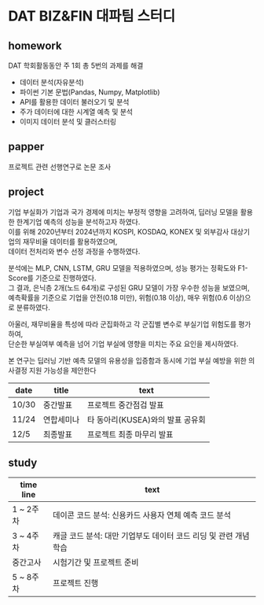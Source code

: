 # DAT BIZ&amp;FIN 대파팀 스터디    

## homework      
DAT 학회활동동안 주 1회 총 5번의 과제를 해결    
- 데이터 분석(자유분석)    
- 파이썬 기본 문법(Pandas, Numpy, Matplotlib)      
- API를 활용한 데이터 불러오기 및 분석     
- 주가 데이터에 대한 시계열 예측 및 분석      
- 이미지 데이터 분석 및 클러스터링    
  
## papper        
프로젝트 관련 선행연구로 논문 조사        
  
## project  

기업 부실화가 기업과 국가 경제에 미치는 부정적 영향을 고려하여, 딥러닝 모델을 활용한 한계기업 예측의 성능을 분석하고자 하였다.  
이를 위해 2020년부터 2024년까지 KOSPI, KOSDAQ, KONEX 및 외부감사 대상기업의 재무비율 데이터를 활용하였으며,  
데이터 전처리와 변수 선정 과정을 수행하였다.

분석에는 MLP, CNN, LSTM, GRU 모델을 적용하였으며, 성능 평가는 정확도와 F1-Score를 기준으로 진행하였다.  
그 결과, 은닉층 2개(노드 64개)로 구성된 GRU 모델이 가장 우수한 성능을 보였으며,  
예측확률을 기준으로 기업을 안전(0.18 미만), 위험(0.18 이상), 매우 위험(0.6 이상)으로 분류하였다.  

아울러, 재무비율을 특성에 따라 군집화하고 각 군집별 변수로 부실기업 위험도를 평가하여,  
단순한 부실여부 예측을 넘어 기업 부실에 영향을 미치는 주요 요인을 제시하였다.   

본 연구는 딥러닝 기반 예측 모델의 유용성을 입증함과 동시에 기업 부실 예방을 위한 의사결정 지원 가능성을 제안한다

| date | title | text  |    
|-----------|------------|------------|      
| 10/30 | 중간발표 | 프로젝트 중간점검 발표 |     
| 11/24 | 연합세미나 | 타 동아리(KUSEA)와의 발표 공유회 |     
| 12/5 | 최종발표 | 프로젝트 최종 마무리 발표  |       
   
## study         
| time line | text  |    
|-----------|------------|    
| 1 ~ 2주차 | 데이콘 코드 분석: 신용카드 사용자 연체 예측 코드 분석 |     
| 3 ~ 4주차 | 캐글 코드 분석: 대만 기업부도 데이터 코드 리딩 및 관련 개념 학습 |     
| 중간고사  | 시험기간 및 프로젝트 준비 |  
| 5 ~ 8주차 | 프로젝트 진행 |  

